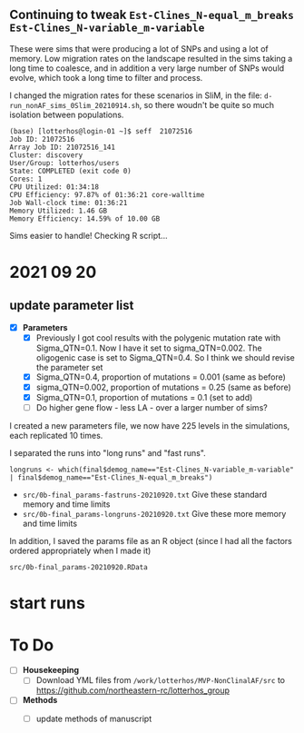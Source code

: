 

## Continuing to tweak `Est-Clines_N-equal_m_breaks` `Est-Clines_N-variable_m-variable`

These were sims that were producing a lot of SNPs and using a lot of memory. 
Low migration rates on the landscape resulted in the sims taking a long time to coalesce, 
and in addition a very large number of SNPs would evolve, which took a long time to filter and process.

I changed the migration rates for these scenarios in SliM, in the file: `d-run_nonAF_sims_0Slim_20210914.sh`, 
so there woudn't be quite so much isolation between populations.

```
(base) [lotterhos@login-01 ~]$ seff  21072516
Job ID: 21072516
Array Job ID: 21072516_141
Cluster: discovery
User/Group: lotterhos/users
State: COMPLETED (exit code 0)
Cores: 1
CPU Utilized: 01:34:18
CPU Efficiency: 97.87% of 01:36:21 core-walltime
Job Wall-clock time: 01:36:21
Memory Utilized: 1.46 GB
Memory Efficiency: 14.59% of 10.00 GB
```

Sims easier to handle! Checking R script...

# 2021 09 20

## update parameter list

- [x] **Parameters**
  - [x]  Previously I got cool results with the polygenic mutation rate with Sigma_QTN=0.1. Now I have it set to sigma_QTN=0.002. The oligogenic case is set to Sigma_QTN=0.4. So I think we should revise the parameter set 
    - [x]  Sigma_QTN=0.4, proportion of mutations = 0.001 (same as before)
    - [x]  sigma_QTN=0.002, proportion of mutations = 0.25 (same as before)
    - [x]  Sigma_QTN=0.1, proportion of mutations = 0.1 (set to add)
  - [ ]  Do higher gene flow - less LA - over a larger number of sims?

I created a new parameters file, we now have 225 levels in the simulations, each replicated 10 times.

I separated the runs into "long runs" and "fast runs".

`longruns <- which(final$demog_name=="Est-Clines_N-variable_m-variable" | final$demog_name=="Est-Clines_N-equal_m_breaks")`

* `src/0b-final_params-fastruns-20210920.txt` Give these standard memory and time limits
* `src/0b-final_params-longruns-20210920.txt` Give these more memory and time limits

In addition, I saved the params file as an R object (since I had all the factors ordered appropriately when I made it)

`src/0b-final_params-20210920.RData`

# start runs




# To Do 

- [ ] **Housekeeping**
  - [ ] Download YML files from `/work/lotterhos/MVP-NonClinalAF/src` to  https://github.com/northeastern-rc/lotterhos_group

- [ ] **Methods**
  - [ ] update methods of manuscript

